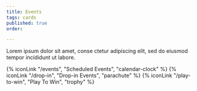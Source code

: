 ```yaml
---
title: Events
tags: cards
published: true
order: 

---
```

Lorem ipsum dolor sit amet, conse ctetur adipiscing elit, sed do eiusmod tempor incididunt ut labore.

{% iconLink "/events", "Scheduled Events", "calendar-clock" %}
{% iconLink "/drop-in", "Drop-in Events", "parachute" %}
{% iconLink "/play-to-win", "Play To Win", "trophy" %}